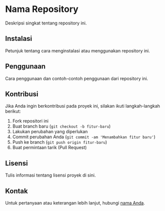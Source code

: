 # Nama Repository

Deskripsi singkat tentang repository ini.

## Instalasi

Petunjuk tentang cara menginstalasi atau menggunakan repository ini.

## Penggunaan

Cara penggunaan dan contoh-contoh penggunaan dari repository ini.

## Kontribusi

Jika Anda ingin berkontribusi pada proyek ini, silakan ikuti langkah-langkah berikut:

1. Fork repositori ini
2. Buat branch baru (`git checkout -b fitur-baru`)
3. Lakukan perubahan yang diperlukan
4. Commit perubahan Anda (`git commit -am 'Menambahkan fitur baru'`)
5. Push ke branch (`git push origin fitur-baru`)
6. Buat permintaan tarik (Pull Request)

## Lisensi

Tulis informasi tentang lisensi proyek di sini.

## Kontak

Untuk pertanyaan atau keterangan lebih lanjut, hubungi [nama Anda](mailto:email@contoh.com).
